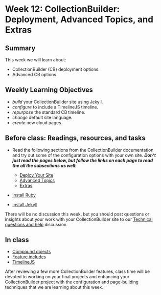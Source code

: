 # Week 12: CollectionBuilder: Deployment, Advanced Topics, and Extras

## Summary

This week we will learn about:

- CollectionBuilder (CB) deployment options
- Advanced CB options

## Weekly Learning Objectives

- _build_ your CollectionBuilder site using Jekyll.
- _configure_ to include a TimelineJS timeline.
- _repurpose_ the standard CB timeline.
- _change_ default site language.
- _create_ new cloud pages.
 
## Before class: Readings, resources, and tasks

- Read the following sections from the CollectionBuilder documentation and try out some of the configuration options with your own site. _**Don’t just read the pages below, but follow the links on each page to read the all the subsections as well**_:
	- [Deploy Your Site](https://collectionbuilder.github.io/cb-docs/docs/deploy/)
	- [Advanced Topics](https://collectionbuilder.github.io/cb-docs/docs/theme/)
	- [Extras](https://collectionbuilder.github.io/cb-docs/docs/extras/)
	
- [Install Ruby](https://collectionbuilder.github.io/cb-docs/docs/software/ruby/)
- [Install Jekyll](https://collectionbuilder.github.io/cb-docs/docs/software/jekyll/)
	
There will be no discussion this week, but you should post questions or insights about your work with your CollectionBuilder site to our [Technical questions and  help](https://github.com/jawalsh/z652-Digital-Libraries/discussions/9) discussion. 
 
## In class
- [Compound objects](https://collectionbuilder.github.io/cb-docs/docs/metadata/compound-objects/#compound_object)
- [Feature includes](https://collectionbuilder.github.io/cb-docs/docs/pages/features/)
- [TimelineJS](https://collectionbuilder.github.io/cb-docs/docs/advanced/timelinejs/)
  
After reviewing a few more CollectionBuilder features, class time will be devoted to working on your final projects and enhancing your CollectionBuilder project with the configuration and page-building techniques that we are learning about this week.
